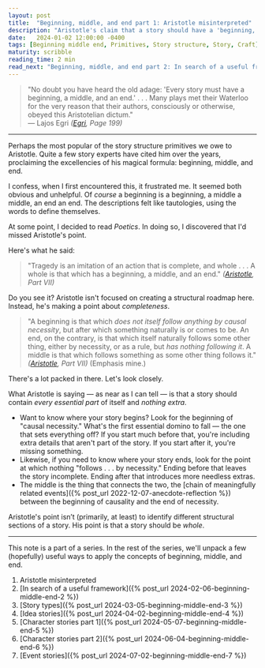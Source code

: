 ```yaml
---
layout: post
title:  "Beginning, middle, and end part 1: Aristotle misinterpreted"
description: "Aristotle's claim that a story should have a 'beginning, middle, and end' seems to be more about wholeness than structure."
date:   2024-01-02 12:00:00 -0400
tags: [Beginning middle end, Primitives, Story structure, Story, Craft]
maturity: scribble
reading_time: 2 min
read_next: "Beginning, middle, and end part 2: In search of a useful framework"
---
```


> "No doubt you have heard the old adage: 'Every story must have a beginning, a middle, and an end.' . . . Many plays met their Waterloo for the very reason that their authors, consciously or otherwise, obeyed this Aristotelian dictum."  
> — Lajos Egri <cite>(<a href="/bibliography#egri2004">Egri</a>, Page 199)</cite>  

---

<p class="dropCap">Perhaps the most popular of the story structure primitives we owe to Aristotle. Quite a few story experts have cited him over the years, proclaiming the excellencies of his magical formula: beginning, middle, and end.</p>

I confess, when I first encountered this, it frustrated me. It seemed both obvious and unhelpful. Of _course_ a beginning is a beginning, a middle a middle, an end an end. The descriptions felt like tautologies, using the words to define themselves.

At some point, I decided to read _Poetics_. In doing so, I discovered that I'd missed Aristotle's point.

Here's what he said:

> "Tragedy is an imitation of an action that is complete, and whole . . . A whole is that which has a beginning, a middle, and an end." <cite>(<a href="/bibliography#aristotle1895">Aristotle</a>, Part VII)</cite>

Do you see it? Aristotle isn't focused on creating a structural roadmap here. Instead, he's making a point about _completeness_.

> "A beginning is that which _does not itself follow anything by causal necessity_, but after which something naturally is or comes to be. An end, on the contrary, is that which itself naturally follows some other thing, either by necessity, or as a rule, but _has nothing following it_. A middle is that which follows something as some other thing follows it." <cite>(<a href="/bibliography#aristotle1895">Aristotle</a>, Part VII)</cite> (Emphasis mine.)

There's a lot packed in there. Let's look closely.

What Aristotle is saying — as near as I can tell — is that a story should contain _every essential part_ of itself and _nothing extra_.

- Want to know where your story begins? Look for the beginning of "causal necessity." What's the first essential domino to fall — the one that sets everything off? If you start much before that, you're including extra details that aren't part of the story. If you start after it, you're missing something.
- Likewise, if you need to know where your story ends, look for the point at which nothing "follows . . . by necessity." Ending before that leaves the story incomplete. Ending after that introduces more needless extras. 
- The middle is the thing that connects the two, the [chain of meaningfully related events]({% post_url 2022-12-07-anecdote-reflection %}) between the beginning of causality and the end of necessity.

Aristotle's point isn’t (primarily, at least) to identify different structural sections of a story. His point is that a story should be _whole_.

---

This note is a part of a series. In the rest of the series, we'll unpack a few (hopefully) useful ways to apply the concepts of beginning, middle, and end.

1. Aristotle misinterpreted
2. [In search of a useful framework]({% post_url 2024-02-06-beginning-middle-end-2 %})
3. [Story types]({% post_url 2024-03-05-beginning-middle-end-3 %})
4. [Idea stories]({% post_url 2024-04-02-beginning-middle-end-4 %})
5. [Character stories part 1]({% post_url 2024-05-07-beginning-middle-end-5 %})
6. [Character stories part 2]({% post_url 2024-06-04-beginning-middle-end-6 %})
7. [Event stories]({% post_url 2024-07-02-beginning-middle-end-7 %})